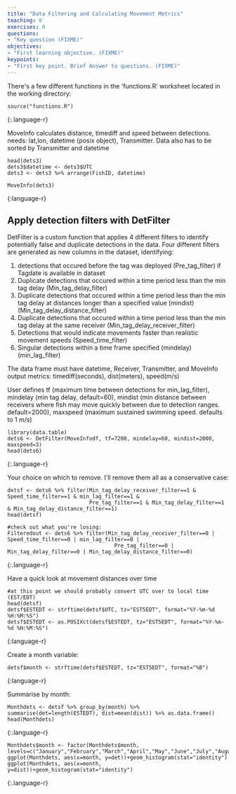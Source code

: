 ```yaml
---
title: "Data Filtering and Calculating Movement Metrics"
teaching: 0
exercises: 0
questions:
- "Key question (FIXME)"
objectives:
- "First learning objective. (FIXME)"
keypoints:
- "First key point. Brief Answer to questions. (FIXME)"
---
```


There's a few different functions in the 'functions.R' worksheet located in the working directory:
~~~
source("functions.R")
~~~
{:.language-r}

MoveInfo calculates distance, timediff and speed between detections.
needs: lat,lon, datetime (posix object), Transmitter. Data also has to be sorted by Transmitter and datetime
~~~
head(dets3)
dets3$datetime <- dets3$UTC
dets3 <- dets3 %>% arrange(FishID, datetime)

MoveInfo(dets3)
~~~
{:language-r}

## Apply detection filters with DetFilter

DetFilter is a custom function that applies 4 different filters to identify potentially
 false and duplicate detections in the data.
 Four different filters are generated as new columns in the dataset, identifying:
 1. detections that occured before the tag was deployed (Pre_tag_filter) if Tagdate is available in dataset
 2. Duplicate detections that occured within a time period less than the min tag delay (Min_tag_delay_filter)
 3. Duplicate detections that occured within a time period less than the min tag delay at distances longer
    than a specified value (mindist) (Min_tag_delay_distance_filter)
 4. Duplicate detections that occured within a time period less than the min tag delay at
    the same receiver (Min_tag_delay_receiver_filter)
 3. Detections that would indicate movements faster than realistic movement speeds (Speed_time_filter)
 4. Singular detections within a time frame specified (mindelay) (min_lag_filter)

 The data frame must have datetime, Receiver, Transmitter, and
 MoveInfo output metrics: timediff(seconds), dist(meters), speed(m/s)

 User defines tf (maximum time between detections for min_lag_filter), mindelay (min tag delay, default=60),
 mindist (min distance between receivers where fish may move quickly between due to detection ranges. default=2000),
 maxspeed (maximum sustained swimming speed. defaults to 1 m/s)
~~~
library(data.table)
dets6 <- DetFilter(MoveInfodf, tf=7200, mindelay=60, mindist=2000, maxspeed=3)
head(dets6)
~~~
{:.language-r}

Your choice on which to remove. I'll remove them all as a conservative case:

~~~
detsf <- dets6 %>% filter(Min_tag_delay_receiver_filter==1 & Speed_time_filter==1 & min_lag_filter==1 &
                          Pre_tag_filter==1 & Min_tag_delay_filter==1 & Min_tag_delay_distance_filter==1)
head(detsf)

#check out what you're losing:
Filteredout <- dets6 %>% filter(Min_tag_delay_receiver_filter==0 | Speed_time_filter==0 | min_lag_filter==0 |
                                  Pre_tag_filter==0 | Min_tag_delay_filter==0 | Min_tag_delay_distance_filter==0)
~~~
{:.language-r}

Have a quick look at movement distances over time

~~~
#at this point we should probably convert UTC over to local time (EST/EDT)
head(detsf)
detsf$ESTEDT <- strftime(detsf$UTC, tz="EST5EDT", format="%Y-%m-%d %H:%M:%S")
detsf$ESTEDT <- as.POSIXct(detsf$ESTEDT, tz="EST5EDT", format="%Y-%m-%d %H:%M:%S")
~~~
{:language-r}

Create a month variable:

~~~
detsf$month <- strftime(detsf$ESTEDT, tz="EST5EDT", format="%B")
~~~
{:language-r}

Summarise by month:

~~~
Monthdets <- detsf %>% group_by(month) %>% summarise(det=length(ESTEDT), dist=mean(dist)) %>% as.data.frame()
head(Monthdets)
~~~
{:.language-r}

~~~
Monthdets$month <- factor(Monthdets$month, levels=c("January","February","March","April","May","June","July","August","September","October","November","December"))
ggplot(Monthdets, aes(x=month, y=det))+geom_histogram(stat="identity")
ggplot(Monthdets, aes(x=month, y=dist))+geom_histogram(stat="identity")
~~~
{:.language-r}
